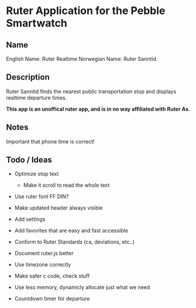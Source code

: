 # Ruter Application for the Pebble Smartwatch
## Name
English Name: Ruter Realtime
Norwegian Name: Ruter Sanntid

## Description
Ruter Sanntid finds the nearest public transportation stop and displays realtime departure times.

**This app is an unoffical ruter app, and is in no way affiliated with Ruter As.**

## Notes
Important that phone time is correct!

## Todo / Ideas

* Optimize stop text
	- Make it scroll to read the whole text 

* Use ruter font FF DIN?

* Make updated header always visible

* Add settings

* Add favorites that are easy and fast accessible

* Conform to Ruter Standards (ca, deviations, etc..)

* Document ruter.js better

* Use timezone correctly

* Make safer c code, check stuff

* Use less memory, dynamicly allocate just what we need

* Countdown timer for departure